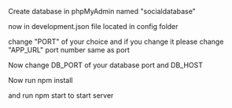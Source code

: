 Create database in phpMyAdmin named "socialdatabase"

now in development.json file located in config folder

change "PORT" of your choice and if you change it please change "APP_URL" port number same as port

Now change DB_PORT of your database port and DB_HOST

Now run npm install

and run npm start to start server


